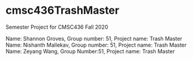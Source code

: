# cmsc436TrashMaster
Semester Project for CMSC436 Fall 2020

Name: Shannon Groves,  Group number: 51, Project name: Trash Master
Name: Nishanth Mallekav,  Group number: 51, Project name: Trash Master
Name: Zeyang Wang, Group Number:51, Project name: Trash Master
